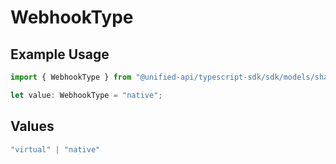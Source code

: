 # WebhookType

## Example Usage

```typescript
import { WebhookType } from "@unified-api/typescript-sdk/sdk/models/shared";

let value: WebhookType = "native";
```

## Values

```typescript
"virtual" | "native"
```